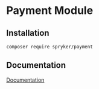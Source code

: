 # Payment Module

## Installation

```
composer require spryker/payment
```

## Documentation

[Documentation](https://spryker.github.io)
